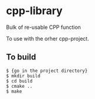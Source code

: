 # cpp-library
Bulk of re-usable CPP function

To use with the orher cpp-project.

## To build
```
$ {go in the project directory} 
$ mkdir build
$ cd build
$ cmake ..
$ make
```

